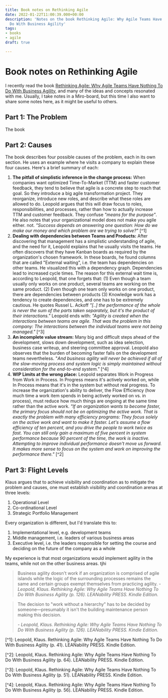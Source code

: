 ```yaml
---
title: Book notes on Rethinking Agile
date: 2022-01-22T11:00:39.000+00:00
description: 'Notes on the book Rethinking Agile: Why Agile Teams Have Nothing To
  Do With Business Agility'
tags:
- books
- agile
draft: true

---
```

# Book notes on Rethinking Agile

I recently read the book [Rethinking Agile: Why Agile Teams Have Nothing To Do With Business Agility](\[https://www.amazon.com/Rethinking-Agile-Nothing-Business-Agility/dp/3903205397), and many of the ideas and concepts resonated with me. Usually, I take notes in a Miro-board, but this time I also want to share some notes here, as it might be useful to others.

## Part 1: The Problem

The book

## Part 2: Causes

The book describes four possible causes of the problem, each in its own section. He uses an example where he visits a company to explain these four causes. Here's a brief summary of each:

1. **The pitfall of simplistic inference in the change process:** When companies want optimized Time-To-Market (TTM) and faster customer feedback, they tend to believe that agile is a concrete step to reach that goal. So they introduce a big agile transformation project. They reorganize, introduce new roles, and describe what these roles are allowed to do. Leopold argues that this will draw focus to roles, responsibilities, and processes, rather than how to actually increase TTM and customer feedback. They confuse _"means for the purpose"_. He also notes that your organizational model does not make you agile either. not. _"Success depends on answering one question: How do we make our money and which problem are we trying to solve?"_ \[^1\]
2. **Dealing with dependencies between Teams and Products:** After discovering that management has a simplistic understanding of agile, and the need for it, Leopold explains that he usually visits the teams. He often discovers that they have Kanban boards as required by the organization's chosen framework. In these boards, he found columns that are called "External waiting", i.e. the team has dependencies on other teams. He visualized this with a dependency graph. Dependencies lead to increased cycle times. The reason for this external wait time is, according to Leopold, that one forgets that: (1) Even though a team usually only works on one product, several teams are working on the same product. (2) Even though one team only works on one product, there are dependencies between products (3) Knowledge work has a tendency to create dependencies, and one has to be extremely cautious. He quotes Russel L. Ackoff _"\[..\] the performance of the whole is never the sum of the parts taken separately, but it's the product of their interactions."_  Leopold ends with: _"Agility is created when the interactions between teams are agile. That was the problem in this company: The interactions between the individual teams were not being managed."_ \[^3\]
3. **An incomplete value stream:** Many big and difficult steps ahead of the development, slows down development, such as idea selection, business case writeup, and steering committee approval. Leopold also observes that the burden of becoming faster falls on the development teams nevertheless. "_And business agility will never be achieved if all of the slow-moving process and system logic is simply maintained without consideration for the end-to-end system."_ \[^4\]
4. **WIP Limits at the wrong place:** Leopold separates Work in Progress from Work in Process. In Progress means it's actively worked on, while In Process means that it's in the system but without real progress. To increase the organization's ability to deliver, the Flow Efficiency (how much time a work item spends in being actively worked on vs. in process), must reduce how much things are ongoing at the same time rather than the active work. _"If an organization wants to become faster, the primary focus should not be on optimizing the active work. That is exactly the problem with many efficiency programs: They focus solely on the active work and want to make it faster. Let's assume a flow efficiency of ten percent, and you drive the people to work twice as fast. You can still only gain a maximum of five percent in system performance because 90 percent of the time, the work is inactive. Attempting to improve individual performance doesn't move us forward. It makes more sense to focus on the system and work on improving the performance there."_ \[^2\]

## Part 3: Flight Levels

Klaus argues that to achieve visibility and coordination as to mitigate the problem and causes, one must establish visibility and coordination arenas at three levels:

1. Operational Level
2. Co-ordinational Level
3. Strategic Portfolio Management

Every organization is different, but I'd translate this to:

1. Implementational level, e.g. development teams
2. Middle management, i.e. leaders of various business areas
3. Executive level, i.e. the leaders responsible for setting the course and deciding on the future of the company as a whole

My experience is that most organizations would implement agility in the teams, while not on the other business areas. tjhi

> Business agility doesn't work if an organization is comprised of agile islands while the logic of the surrounding processes remains the same and certain groups exempt themselves from practicing agility.
> _- Leopold, Klaus. Rethinking Agile: Why Agile Teams Have Nothing To Do With Business Agility (p. 126). LEANability PRESS. Kindle Edition._

> The decision to "work without a hierarchy" has to be decided by someone—presumably it isn't the building maintenance person making this decision.
>
> _- Leopold, Klaus. Rethinking Agile: Why Agile Teams Have Nothing To Do With Business Agility (p. 126). LEANability PRESS. Kindle Edition._

\[^1\]: Leopold, Klaus. Rethinking Agile: Why Agile Teams Have Nothing To Do With Business Agility (p. 41). LEANability PRESS. Kindle Edition.

\[^2\]: Leopold, Klaus. Rethinking Agile: Why Agile Teams Have Nothing To Do With Business Agility (p. 64). LEANability PRESS. Kindle Edition.

\[^3\]: Leopold, Klaus. Rethinking Agile: Why Agile Teams Have Nothing To Do With Business Agility (p. 51). LEANability PRESS. Kindle Edition.

\[^4\]: Leopold, Klaus. Rethinking Agile: Why Agile Teams Have Nothing To Do With Business Agility (p. 56). LEANability PRESS. Kindle Edition.
